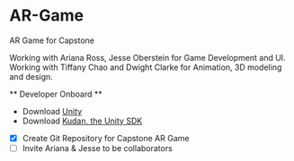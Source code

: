 # AR-Game
AR Game for Capstone

Working with Ariana Ross, Jesse Oberstein for Game Development and UI.
Working with Tiffany Chao and Dwight Clarke for Animation, 3D modeling and design.

** Developer Onboard **
- Download [Unity](https://unity3d.com/get-unity/download)
- Download [Kudan, the Unity SDK](https://www.kudan.eu/download/) 

- [x] Create Git Repository for Capstone AR Game
- [ ] Invite Ariana & Jesse to be collaborators

